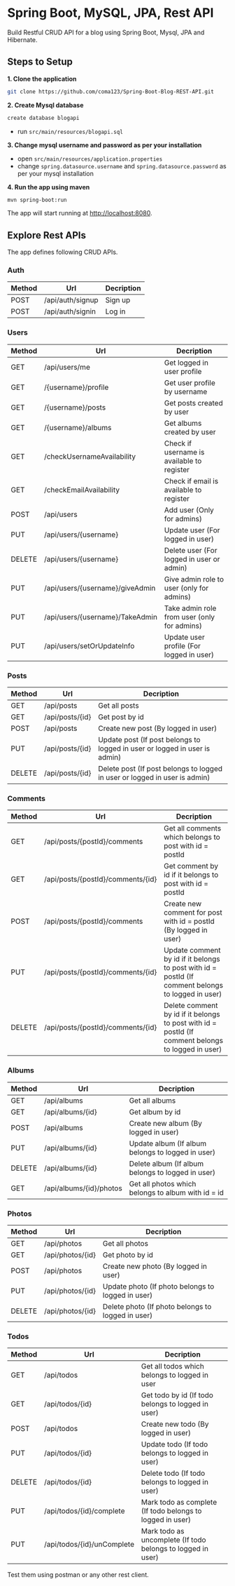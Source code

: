 # Spring Boot, MySQL, JPA, Rest API

Build Restful CRUD API for a blog using Spring Boot, Mysql, JPA and Hibernate.

## Steps to Setup

**1. Clone the application**

```bash
git clone https://github.com/coma123/Spring-Boot-Blog-REST-API.git
```

**2. Create Mysql database**
```bash
create database blogapi
```
+ run `src/main/resources/blogapi.sql`

**3. Change mysql username and password as per your installation**

+ open `src/main/resources/application.properties`
+ change `spring.datasource.username` and `spring.datasource.password` as per your mysql installation

**4. Run the app using maven**

```bash
mvn spring-boot:run
```
The app will start running at <http://localhost:8080>.

## Explore Rest APIs

The app defines following CRUD APIs.

### Auth

| Method | Url | Decription |
| ------ | --- | ---------- |
| POST   | /api/auth/signup | Sign up |
| POST   | /api/auth/signin | Log in |

### Users

| Method | Url | Decription |
| ------ | --- | ---------- |
| GET    | /api/users/me | Get logged in user profile |
| GET    | /{username}/profile | Get user profile by username |
| GET    | /{username}/posts | Get posts created by user |
| GET    | /{username}/albums | Get albums created by user |
| GET    | /checkUsernameAvailability | Check if username is available to register |
| GET    | /checkEmailAvailability | Check if email is available to register |
| POST   | /api/users | Add user (Only for admins) |
| PUT    | /api/users/{username} | Update user (For logged in user) |
| DELETE | /api/users/{username} | Delete user (For logged in user or admin) |
| PUT    | /api/users/{username}/giveAdmin | Give admin role to user (only for admins) |
| PUT    | /api/users/{username}/TakeAdmin | Take admin role from user (only for admins) |
| PUT    | /api/users/setOrUpdateInfo | Update user profile (For logged in user) |

### Posts

| Method | Url | Decription |
| ------ | --- | ---------- |
| GET    | /api/posts | Get all posts |
| GET    | /api/posts/{id} | Get post by id |
| POST   | /api/posts | Create new post (By logged in user) |
| PUT    | /api/posts/{id} | Update post (If post belongs to logged in user or logged in user is admin) |
| DELETE | /api/posts/{id} | Delete post (If post belongs to logged in user or logged in user is admin) |

### Comments

| Method | Url | Decription |
| ------ | --- | ---------- |
| GET    | /api/posts/{postId}/comments | Get all comments which belongs to post with id = postId |
| GET    | /api/posts/{postId}/comments/{id} | Get comment by id if it belongs to post with id = postId |
| POST   | /api/posts/{postId}/comments | Create new comment for post with id = postId (By logged in user) |
| PUT    | /api/posts/{postId}/comments/{id} | Update comment by id if it belongs to post with id = postId (If comment belongs to logged in user) |
| DELETE | /api/posts/{postId}/comments/{id} | Delete comment by id if it belongs to post with id = postId (If comment belongs to logged in user) |

### Albums

| Method | Url | Decription |
| ------ | --- | ---------- |
| GET    | /api/albums | Get all albums |
| GET    | /api/albums/{id} | Get album by id |
| POST   | /api/albums | Create new album (By logged in user) |
| PUT    | /api/albums/{id} | Update album (If album belongs to logged in user) |
| DELETE | /api/albums/{id} | Delete album (If album belongs to logged in user) |
| GET    | /api/albums/{id}/photos | Get all photos which belongs to album with id = id |

### Photos

| Method | Url | Decription |
| ------ | --- | ---------- |
| GET    | /api/photos | Get all photos |
| GET    | /api/photos/{id} | Get photo by id |
| POST   | /api/photos | Create new photo (By logged in user) |
| PUT    | /api/photos/{id} | Update photo (If photo belongs to logged in user) |
| DELETE | /api/photos/{id} | Delete photo (If photo belongs to logged in user) |

### Todos

| Method | Url | Decription |
| ------ | --- | ---------- |
| GET    | /api/todos | Get all todos which belongs to logged in user |
| GET    | /api/todos/{id} | Get todo by id (If todo belongs to logged in user) |
| POST   | /api/todos | Create new todo (By logged in user) |
| PUT    | /api/todos/{id} | Update todo (If todo belongs to logged in user) |
| DELETE | /api/todos/{id} | Delete todo (If todo belongs to logged in user) |
| PUT    | /api/todos/{id}/complete | Mark todo as complete (If todo belongs to logged in user) |
| PUT    | /api/todos/{id}/unComplete | Mark todo as uncomplete (If todo belongs to logged in user) |

Test them using postman or any other rest client.
